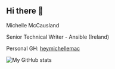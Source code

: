 ## Hi there 👋

Michelle McCausland

Senior Technical Writer - Ansible (Ireland)

Personal GH: [heymichellemac](https://github.com/heymichellemac)

![My GitHub stats](https://github-readme-stats.vercel.app/api?username=michellemacrh&show_icons=true&theme=dracula)
